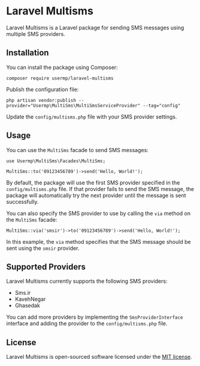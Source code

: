 Laravel Multisms
================

Laravel Multisms is a Laravel package for sending SMS messages using multiple SMS providers.

Installation
------------

You can install the package using Composer:

    composer require usermp/laravel-multisms

Publish the configuration file:

    php artisan vendor:publish --provider="Usermp\MultiSms\MultiSmsServiceProvider" --tag="config"

Update the `config/multisms.php` file with your SMS provider settings.

Usage
-----

You can use the `MultiSms` facade to send SMS messages:

    use Usermp\MultiSms\Facades\MultiSms;
    
    MultiSms::to('09123456789')->send('Hello, World!');

By default, the package will use the first SMS provider specified in the `config/multisms.php` file. If that provider fails to send the SMS message, the package will automatically try the next provider until the message is sent successfully.

You can also specify the SMS provider to use by calling the `via` method on the `MultiSms` facade:

    MultiSms::via('smsir')->to('09123456789')->send('Hello, World!');

In this example, the `via` method specifies that the SMS message should be sent using the `smsir` provider.

Supported Providers
-------------------

Laravel Multisms currently supports the following SMS providers:

*   Sms.ir
*   KavehNegar
*   Ghasedak

You can add more providers by implementing the `SmsProviderInterface` interface and adding the provider to the `config/multisms.php` file.

License
-------

Laravel Multisms is open-sourced software licensed under the [MIT license](https://opensource.org/licenses/MIT).